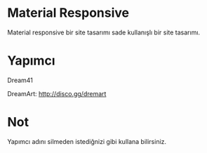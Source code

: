 # Material Responsive

Material responsive bir site tasarımı sade kullanışlı bir site tasarımı.

# Yapımcı

Dream41

DreamArt: http://disco.gg/dremart

# Not

Yapımcı adını silmeden istediğnizi gibi kullana bilirsiniz.
